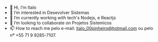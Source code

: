 - 👋 Hi, I’m Italo
- 👀 I’m interested in Desevolver Sistemas
- 🌱 I’m currently working with tech's Nodejs, e Reactjs
- 💞️ I’m looking to collaborate on Projetos Sistemicos 
- 📫 How to reach me pelo e-mail: italo_00pinheiro@hotmail.com ou pelo nº +55 71 9 9285-7107.

<!---
ips97/ips97 is a ✨ special ✨ repository because its `README.md` (this file) appears on your GitHub profile.
You can click the Preview link to take a look at your changes.
--->
